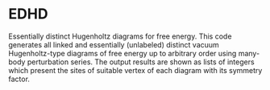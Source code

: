 # EDHD
Essentially distinct Hugenholtz diagrams for free energy.
This code generates all linked and essentially (unlabeled) distinct vacuum Hugenholtz-type diagrams of free energy up to arbitrary order using many-body perturbation series.
The output results are shown as lists of integers which present the sites of suitable vertex of each diagram with its symmetry factor.
